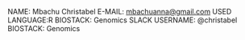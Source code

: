 NAME: Mbachu Christabel
E-MAIL: mbachuanna@gmail.com
USED LANGUAGE:R
BIOSTACK: Genomics
SLACK USERNAME: @christabel
BIOSTACK: Genomics

